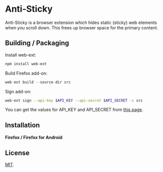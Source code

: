 # Anti-Sticky

Anti-Sticky is a browser extension which hides static (sticky) web elements when you scroll down. This frees up browser space for the primary content.

## Building / Packaging

Install web-ext:
```bash
npm install web-ext
```

Build Firefox add-on:
```js
web-ext build --source-dir src
```

Sign add-on:
```bash
web-ext sign --api-key $API_KEY --api-secret $API_SECRET -s src
```

You can get the values for API_KEY and API_SECRET from [this page](https://addons.mozilla.org/en-US/developers/addon/api/key/).


## Installation

#### Firefox / Firefox for Android

<!--[Firefox Add-ons web site](https://addons.mozilla.org/addon/xyz/).-->

## License

[MIT](https://github.com/justinormont/AntiStickyExtension/blob/master/LICENSE).
